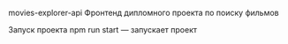 movies-explorer-api
Фронтенд дипломного проекта по поиску фильмов

Запуск проекта
npm run start — запускает проект

